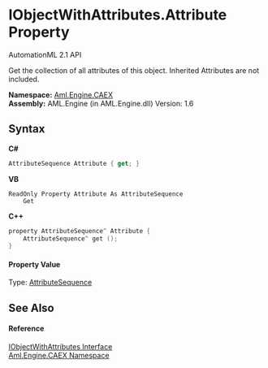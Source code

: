 # IObjectWithAttributes.Attribute Property 
AutomationML 2.1 API 

Get the collection of all attributes of this object. Inherited Attributes are not included.

**Namespace:**&nbsp;<a href="N_Aml_Engine_CAEX">Aml.Engine.CAEX</a><br />**Assembly:**&nbsp;AML.Engine (in AML.Engine.dll) Version: 1.6

## Syntax

**C#**<br />
``` C#
AttributeSequence Attribute { get; }
```

**VB**<br />
``` VB
ReadOnly Property Attribute As AttributeSequence
	Get
```

**C++**<br />
``` C++
property AttributeSequence^ Attribute {
	AttributeSequence^ get ();
}
```


#### Property Value
Type: <a href="T_Aml_Engine_CAEX_AttributeSequence">AttributeSequence</a>

## See Also


#### Reference
<a href="T_Aml_Engine_CAEX_IObjectWithAttributes">IObjectWithAttributes Interface</a><br /><a href="N_Aml_Engine_CAEX">Aml.Engine.CAEX Namespace</a><br />